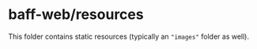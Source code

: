 # baff-web/resources

This folder contains static resources (typically an `"images"` folder as well).
